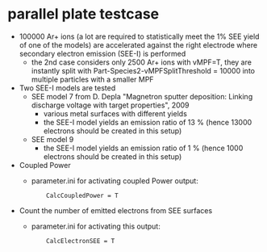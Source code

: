 # parallel plate testcase
- 100000 Ar+ ions (a lot are required to statistically meet the 1% SEE yield of one of the models) are accelerated against the right electrode where secondary electron emission (SEE-I) is performed
  - the 2nd case considers only 2500 Ar+ ions with vMPF=T, they are instantly split with Part-Species2-vMPFSplitThreshold = 10000 into multiple particles with a smaller MPF
- Two SEE-I models are tested
  - SEE model 7 from D. Depla "Magnetron sputter deposition: Linking discharge voltage with target properties", 2009
      - various metal surfaces with different yields
      - the SEE-I model yields an emission ratio of 13 % (hence 13000 electrons should be created in this setup)
  - SEE model 9
      - the SEE-I model yields an emission ratio of 1 % (hence 1000 electrons should be created in this setup)
- Coupled Power
    - parameter.ini for activating coupled Power output:

              CalcCoupledPower = T
- Count the number of emitted electrons from SEE surfaces
    - parameter.ini for activating this output:

              CalcElectronSEE = T
